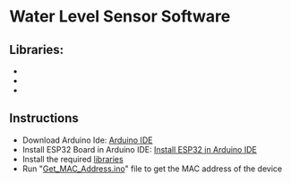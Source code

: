 # Water Level Sensor Software

## Libraries: 
-
-
-


## Instructions
- Download Arduino Ide: [Arduino IDE](https://www.arduino.cc/en/software)
- Install ESP32 Board in Arduino IDE: [Install ESP32 in Arduino IDE](https://randomnerdtutorials.com/installing-the-esp32-board-in-arduino-ide-windows-instructions/)
- Install the required [libraries](#libraries)
- Run "[Get_MAC_Address.ino](sensorSoftware/Get_MAC_Address.ino)" file to get the MAC address of the device
